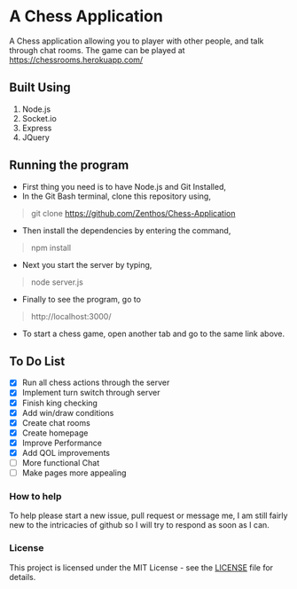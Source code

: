 # A Chess Application
A Chess application allowing you to player with other people, and talk through chat rooms.
The game can be played at https://chessrooms.herokuapp.com/ 

## Built Using
1. Node.js
2. Socket.io
3. Express
4. JQuery

## Running the program

- First thing you need is to have Node.js and Git Installed,
- In the Git Bash terminal, clone this repository using,
> git clone https://github.com/Zenthos/Chess-Application
- Then install the dependencies by entering the command,
> npm install
- Next you start the server by typing,
> node server.js
- Finally to see the program, go to
> http://localhost:3000/
- To start a chess game, open another tab and go to the same link above.

## To Do List
- [X] Run all chess actions through the server
- [X] Implement turn switch through server
- [X] Finish king checking
- [X] Add win/draw conditions
- [X] Create chat rooms
- [X] Create homepage
- [X] Improve Performance
- [X] Add QOL improvements
- [ ] More functional Chat
- [ ] Make pages more appealing

### How to help

To help please start a new issue, pull request or message me, I am still fairly new to the intricacies of github so I will try to respond as soon as I can.

### License

This project is licensed under the MIT License - see the [LICENSE](https://github.com/Zenthos/Chess-Application/blob/master/LICENSE.md) file for details.

